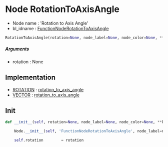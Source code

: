 # Node RotationToAxisAngle

- Node name : 'Rotation to Axis Angle'
- bl_idname : [FunctionNodeRotationToAxisAngle](https://docs.blender.org/api/current/bpy.types.FunctionNodeRotationToAxisAngle.html)


``` python
RotationToAxisAngle(rotation=None, node_label=None, node_color=None, **kwargs)
```
##### Arguments

- rotation : None

## Implementation

- [ROTATION](/docs/GeoNodes/socket_ROTATION.md) : [rotation_to_axis_angle](/docs/GeoNodes/socket_ROTATION.md#rotation_to_axis_angle)
- [VECTOR](/docs/GeoNodes/socket_VECTOR.md) : [rotation_to_axis_angle](/docs/GeoNodes/socket_VECTOR.md#rotation_to_axis_angle)

## Init

``` python
def __init__(self, rotation=None, node_label=None, node_color=None, **kwargs):

    Node.__init__(self, 'FunctionNodeRotationToAxisAngle', node_label=node_label, node_color=node_color, **kwargs)

    self.rotation        = rotation
```
